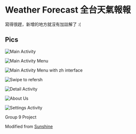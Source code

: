 # Weather Forecast 全台天氣報報

寫得很趕，新增的地方就沒有加註解了 :(

## Pics

![Main Activity](./assets/1529141813759.jpg)

![Main Activity Menu](./assets/1529141886816.jpg)

![Main Activity Menu with zh interface](./assets/1529141939259.jpg)

![Swipe to refersh](./assets/ezgif-4-7eb82f3b58.gif)

![Detail Activity](./assets/1528917779305.jpg)

![About Us](./assets/1528917646390.jpg)


![Settings Activity](./assets/1528916802352.jpg)

Group 9 Project



Modified from [Sunshine](https://github.com/udacity/ud851-Sunshine/tree/student/S12.04-Solution-ResourceQualifiers)